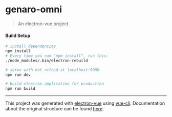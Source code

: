 # genaro-omni

> An electron-vue project

#### Build Setup

``` bash
# install dependencies
npm install
# Every time you run "npm install", run this:
./node_modules/.bin/electron-rebuild

# serve with hot reload at localhost:9080
npm run dev

# build electron application for production
npm run build


```

---

This project was generated with [electron-vue](https://github.com/SimulatedGREG/electron-vue) using [vue-cli](https://github.com/vuejs/vue-cli). Documentation about the original structure can be found [here](https://simulatedgreg.gitbooks.io/electron-vue/content/index.html).
